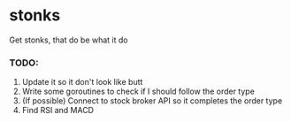 # stonks
Get stonks, that do be what it do

### TODO:
1. Update it so it don't look like butt
2. Write some goroutines to check if I should follow the order type
3. (If possible) Connect to stock broker API so it completes the order type
4. Find RSI and MACD
